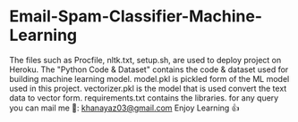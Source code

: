 # Email-Spam-Classifier-Machine-Learning
The files such as Procfile, nltk.txt, setup.sh, are used to deploy project on Heroku.
The "Python Code & Dataset" contains the code & dataset used for  building machine learning model.
model.pkl is pickled form of the ML model used in this project.
vectorizer.pkl is the model that is used convert the text data to vector form.
requirements.txt contains the libraries.
for any query you can mail me 📧: khanayaz03@gmail.com 
Enjoy Learning 👍
